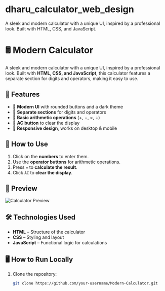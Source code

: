 # dharu_calculator_web_design
A sleek and modern calculator with a unique UI, inspired by a professional look. Built with HTML, CSS, and JavaScript.
# 🖩 Modern Calculator

A sleek and modern calculator with a unique UI, inspired by a professional look. Built with **HTML, CSS, and JavaScript**, this calculator features a separate section for digits and operators, making it easy to use.

## 🌟 Features
- 📱 **Modern UI** with rounded buttons and a dark theme
- 🔢 **Separate sections** for digits and operators
- 🔄 **Basic arithmetic operations** (+, −, ×, ÷)
- 🧼 **AC button** to clear the display
- 📏 **Responsive design**, works on desktop & mobile

## 🚀 How to Use
1. Click on the **numbers** to enter them.
2. Use the **operator buttons** for arithmetic operations.
3. Press `=` to **calculate the result**.
4. Click `AC` to **clear the display**.

## 🎨 Preview
![Calculator Preview](preview-image-url) <!-- Upload a screenshot and replace this URL -->

## 🛠️ Technologies Used
- **HTML** – Structure of the calculator
- **CSS** – Styling and layout
- **JavaScript** – Functional logic for calculations

## 🖥️ How to Run Locally
1. Clone the repository:
   ```sh
   git clone https://github.com/your-username/Modern-Calculator.git
